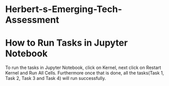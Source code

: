 # Herbert-s-Emerging-Tech-Assessment

# How to Run Tasks in Jupyter Notebook

To run the tasks in Jupyter Notebook, click on Kernel, next click on Restart Kernel and Run All Cells. Furthermore once that is done, all the tasks(Task 1, Task 2, Task 3 and Task 4) will run successfully.
